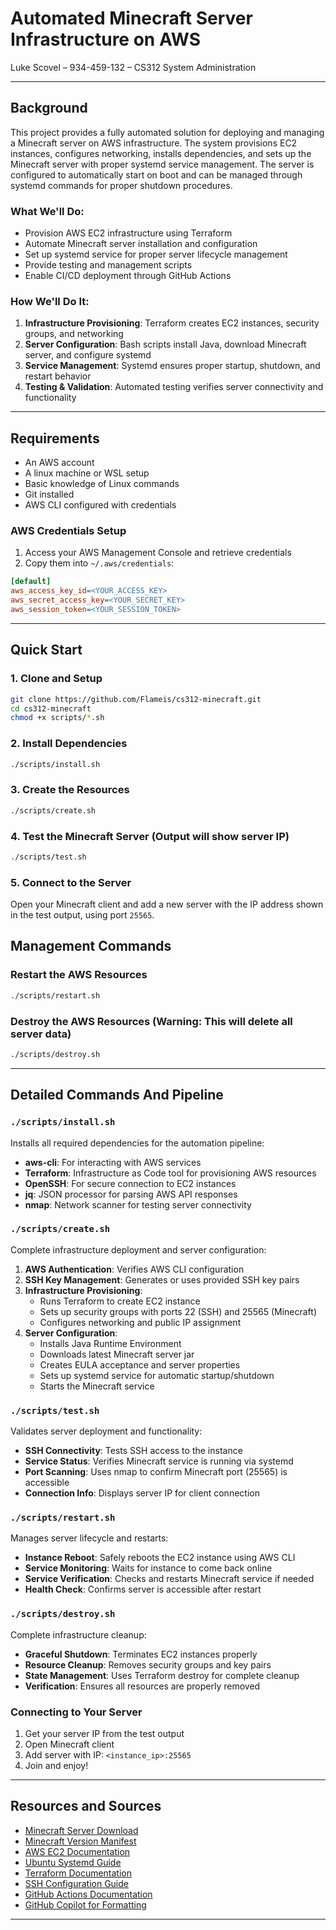 # Automated Minecraft Server Infrastructure on AWS

Luke Scovel – 934-459-132 – CS312 System Administration

---

## Background

This project provides a fully automated solution for deploying and managing a Minecraft server on AWS infrastructure. The system provisions EC2 instances, configures networking, installs dependencies, and sets up the Minecraft server with proper systemd service management. The server is configured to automatically start on boot and can be managed through systemd commands for proper shutdown procedures.

### What We'll Do:
- Provision AWS EC2 infrastructure using Terraform
- Automate Minecraft server installation and configuration
- Set up systemd service for proper server lifecycle management
- Provide testing and management scripts
- Enable CI/CD deployment through GitHub Actions

### How We'll Do It:
1. **Infrastructure Provisioning**: Terraform creates EC2 instances, security groups, and networking
2. **Server Configuration**: Bash scripts install Java, download Minecraft server, and configure systemd
3. **Service Management**: Systemd ensures proper startup, shutdown, and restart behavior
4. **Testing & Validation**: Automated testing verifies server connectivity and functionality

---

## Requirements

- An AWS account
- A linux machine or WSL setup
- Basic knowledge of Linux commands
- Git installed
- AWS CLI configured with credentials

### AWS Credentials Setup
1. Access your AWS Management Console and retrieve credentials
2. Copy them into `~/.aws/credentials`:
```ini
[default]
aws_access_key_id=<YOUR_ACCESS_KEY>
aws_secret_access_key=<YOUR_SECRET_KEY>
aws_session_token=<YOUR_SESSION_TOKEN>
```

---

## Quick Start

### 1. Clone and Setup
```bash
git clone https://github.com/Flameis/cs312-minecraft.git
cd cs312-minecraft
chmod +x scripts/*.sh
```

### 2. Install Dependencies
```bash
./scripts/install.sh
```

### 3. Create the Resources
```bash
./scripts/create.sh
```

### 4. Test the Minecraft Server (Output will show server IP)
```bash
./scripts/test.sh
```

### 5. Connect to the Server
Open your Minecraft client and add a new server with the IP address shown in the test output, using port `25565`.

## Management Commands

### Restart the AWS Resources 
```bash
./scripts/restart.sh
```

### Destroy the AWS Resources (Warning: This will delete all server data)
```bash
./scripts/destroy.sh
```
---

## Detailed Commands And Pipeline

### `./scripts/install.sh`
Installs all required dependencies for the automation pipeline:
- **aws-cli**: For interacting with AWS services
- **Terraform**: Infrastructure as Code tool for provisioning AWS resources
- **OpenSSH**: For secure connection to EC2 instances
- **jq**: JSON processor for parsing AWS API responses
- **nmap**: Network scanner for testing server connectivity

### `./scripts/create.sh`
Complete infrastructure deployment and server configuration:
1. **AWS Authentication**: Verifies AWS CLI configuration
2. **SSH Key Management**: Generates or uses provided SSH key pairs
3. **Infrastructure Provisioning**: 
   - Runs Terraform to create EC2 instance
   - Sets up security groups with ports 22 (SSH) and 25565 (Minecraft)
   - Configures networking and public IP assignment
4. **Server Configuration**:
   - Installs Java Runtime Environment
   - Downloads latest Minecraft server jar
   - Creates EULA acceptance and server properties
   - Sets up systemd service for automatic startup/shutdown
   - Starts the Minecraft service

### `./scripts/test.sh`
Validates server deployment and functionality:
- **SSH Connectivity**: Tests SSH access to the instance
- **Service Status**: Verifies Minecraft service is running via systemd
- **Port Scanning**: Uses nmap to confirm Minecraft port (25565) is accessible
- **Connection Info**: Displays server IP for client connection

### `./scripts/restart.sh`
Manages server lifecycle and restarts:
- **Instance Reboot**: Safely reboots the EC2 instance using AWS CLI
- **Service Monitoring**: Waits for instance to come back online
- **Service Verification**: Checks and restarts Minecraft service if needed
- **Health Check**: Confirms server is accessible after restart

### `./scripts/destroy.sh`
Complete infrastructure cleanup:
- **Graceful Shutdown**: Terminates EC2 instances properly
- **Resource Cleanup**: Removes security groups and key pairs
- **State Management**: Uses Terraform destroy for complete cleanup
- **Verification**: Ensures all resources are properly removed

### Connecting to Your Server
1. Get your server IP from the test output
2. Open Minecraft client
3. Add server with IP: `<instance_ip>:25565`
4. Join and enjoy!

---

## Resources and Sources

- [Minecraft Server Download](https://www.minecraft.net/en-us/download/server)
- [Minecraft Version Manifest](https://launchermeta.mojang.com/mc/game/version_manifest.json)
- [AWS EC2 Documentation](https://docs.aws.amazon.com/ec2/)
- [Ubuntu Systemd Guide](https://www.digitalocean.com/community/tutorials/how-to-use-systemctl-to-manage-systemd-services-and-units)
- [Terraform Documentation](https://developer.hashicorp.com/terraform/docs)
- [SSH Configuration Guide](https://www.ssh.com/academy/ssh/config)
- [GitHub Actions Documentation](https://docs.github.com/en/actions)
- [GitHub Copilot for Formatting](https://github.com/features/copilot)

---